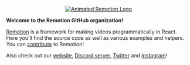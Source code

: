 <p align="center">
  <a href="https://github.com/remotion-dev/logo">
    <picture>
      <source media="(prefers-color-scheme: dark)" srcset="https://github.com/remotion-dev/logo/raw/main/animated-logo-banner-dark.gif">
      <img alt="Animated Remotion Logo" src="https://github.com/remotion-dev/logo/raw/main/animated-logo-banner-light.gif">
    </picture>
  </a>
</p>

**Welcome to the Remotion GitHub organization!**  

[Remotion](https://remotion.dev) is a framework for making videos programmatically in React.  
Here you'll find the source code as well as various examples and helpers.  
You can [contribute](https://github.com/remotion-dev/remotion/blob/main/CONTRIBUTING.md) to Remotion!

Also check out our [website](https://remotion.dev), [Discord server](https://remotion.dev/discord), [Twitter](https://twitter.com/remotion) and [Instagram](https://instagram.com/remotion)!
